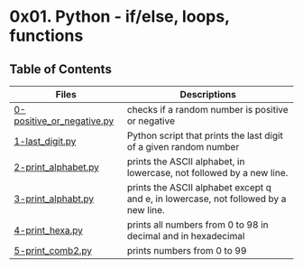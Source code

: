 # 0x01. Python - if/else, loops, functions
## Table of Contents
Files | Descriptions
----- | ------------
[0-positive_or_negative.py](./0-positive_or_negative.py) | checks if a random number is positive or negative
[1-last_digit.py](./1-last_digit.py) | Python script that prints the last digit of a given random number
[2-print_alphabet.py](./2-print_alphabet.py) | prints the ASCII alphabet, in lowercase, not followed by a new line.
[3-print_alphabt.py](./3-print_alphabt.py) | prints the ASCII alphabet except q and e, in lowercase, not followed by a new line.
[4-print_hexa.py](./4-print_hexa.py) | prints all numbers from 0 to 98 in decimal and in hexadecimal
[5-print_comb2.py](./5-print_comb2.py) | prints numbers from 0 to 99
